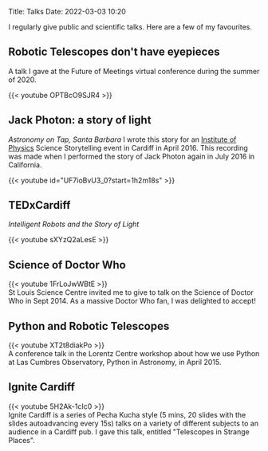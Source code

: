 Title: Talks
Date: 2022-03-03 10:20

I regularly give public and scientific talks. Here are a few of my favourites.

## Robotic Telescopes don't have eyepieces
A talk I gave at the Future of Meetings virtual conference during the summer of 2020.

{{< youtube OPTBcO9SJR4 >}}

## Jack Photon: a story of light
*Astronomy on Tap, Santa Barbara*
I wrote this story for an [Institute of Physics](https://www.iop.org) Science Storytelling event in Cardiff in April 2016. This recording was made when I performed the story of Jack Photon again in July 2016 in California.

{{< youtube id="UF7ioBvU3_0?start=1h2m18s" >}}

## TEDxCardiff
*Intelligent Robots and the Story of Light*  

{{< youtube sXYzQ2aLesE >}}


## Science of Doctor Who
{{< youtube 1FrLoJwWBtE >}}  
St Louis Science Centre invited me to give to talk on the Science of Doctor Who in Sept 2014. As a massive Doctor Who fan, I was delighted to accept!

## Python and Robotic Telescopes
{{< youtube XT2t8diakPo >}}  
A conference talk in the Lorentz Centre workshop about how we use Python at Las Cumbres Observatory, Python in Astronomy, in April 2015.

## Ignite Cardiff
{{< youtube 5H2Ak-1cIc0 >}}  
Ignite Cardiff is a series of Pecha Kucha style (5 mins, 20 slides with the slides autoadvancing every 15s) talks on a variety of different subjects to an audience in a Cardiff pub. I gave this talk, entitled "Telescopes in Strange Places".

